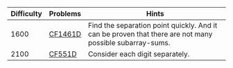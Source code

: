 | Difficulty | Problems | Hints |
| -------- | -------- | -------- |
| 1600 | [CF1461D](https://codeforces.com/problemset/problem/1461/D) | Find the separation point quickly. And it can be proven that there are not many possible subarray-sums. |
| 2100 | [CF551D](https://codeforces.com/problemset/problem/551/D) | Consider each digit separately. |